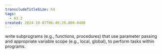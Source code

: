 ```yaml
---
transcludeTitleSize: h4
tags:
  - A3.2
created: 2024-10-07T06:40:29.000-0400
---
```

write subprograms (e.g., functions, procedures) that use parameter passing and appropriate variable scope (e.g., local, global), to perform tasks within programs.